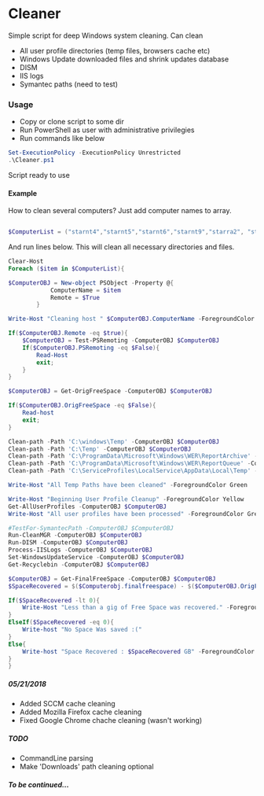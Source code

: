 # Cleaner

Simple script for deep Windows system cleaning. Can clean 

  - All user profile directories (temp files, browsers cache etc)
  - Windows Update downloaded files and shrink updates database
  - DISM 
  - IIS logs
  - Symantec paths (need to test)

### Usage
 - Copy or clone script to some dir
 - Run PowerShell as user with administrative privilegies
 - Run commands like below

```powershell
Set-ExecutionPolicy -ExecutionPolicy Unrestricted
.\Cleaner.ps1
```
Script ready to use

#### Example
How to clean several computers? Just add computer names to array.
```powershell

$ComputerList = ("starnt4","starnt5","starnt6","starnt9","starra2", "starra3", "nypc804")
```
And run lines below. This will clean all necessary directories and files. 
```powershell
Clear-Host
Foreach ($item in $ComputerList){

$ComputerOBJ = New-object PSObject -Property @{
            ComputerName = $item
            Remote = $True
        }

Write-Host "Cleaning host " $ComputerOBJ.ComputerName -ForegroundColor Green 

If($ComputerOBJ.Remote -eq $true){
    $ComputerOBJ = Test-PSRemoting -ComputerOBJ $ComputerOBJ
    If($ComputerOBJ.PSRemoting -eq $False){
        Read-Host
        exit;
    }
}

$ComputerOBJ = Get-OrigFreeSpace -ComputerOBJ $ComputerOBJ

If($ComputerOBJ.OrigFreeSpace -eq $False){
    Read-host
    exit;
}

Clean-path -Path 'C:\windows\Temp' -ComputerOBJ $ComputerOBJ
Clean-path -Path 'C:\Temp' -ComputerOBJ $ComputerOBJ
Clean-path -Path 'C:\ProgramData\Microsoft\Windows\WER\ReportArchive' -ComputerOBJ $ComputerOBJ
Clean-path -Path 'C:\ProgramData\Microsoft\Windows\WER\ReportQueue' -ComputerOBJ $ComputerOBJ
Clean-path -Path 'C:\ServiceProfiles\LocalService\AppData\Local\Temp' -ComputerOBJ $ComputerOBJ

Write-Host "All Temp Paths have been cleaned" -ForegroundColor Green

Write-Host "Beginning User Profile Cleanup" -ForegroundColor Yellow
Get-AllUserProfiles -ComputerOBJ $ComputerOBJ
Write-Host "All user profiles have been processed" -ForegroundColor Green

#TestFor-SymantecPath -ComputerOBJ $ComputerOBJ
Run-CleanMGR -ComputerOBJ $ComputerOBJ
Run-DISM -ComputerOBJ $ComputerOBJ
Process-IISLogs -ComputerOBJ $ComputerOBJ
Set-WindowsUpdateService -ComputerOBJ $ComputerOBJ
Get-Recyclebin -ComputerOBJ $ComputerOBJ

$ComputerOBJ = Get-FinalFreeSpace -ComputerOBJ $ComputerOBJ
$SpaceRecovered = $($Computerobj.finalfreespace) - $($ComputerOBJ.OrigFreeSpace)

If($SpaceRecovered -lt 0){
    Write-Host "Less than a gig of Free Space was recovered." -ForegroundColor Yellow
}
ElseIf($SpaceRecovered -eq 0){
    Write-host "No Space Was saved :("
}
Else{
    Write-host "Space Recovered : $SpaceRecovered GB" -ForegroundColor Green
}
}
```

##### 05/21/2018
 - Added SCCM cache cleaning
 - Added Mozilla Firefox cache cleaning
 - Fixed Google Chrome chache cleaning (wasn't working)
 
##### TODO
 - CommandLine parsing 
 - Make 'Downloads' path cleaning optional

##### To be continued...



